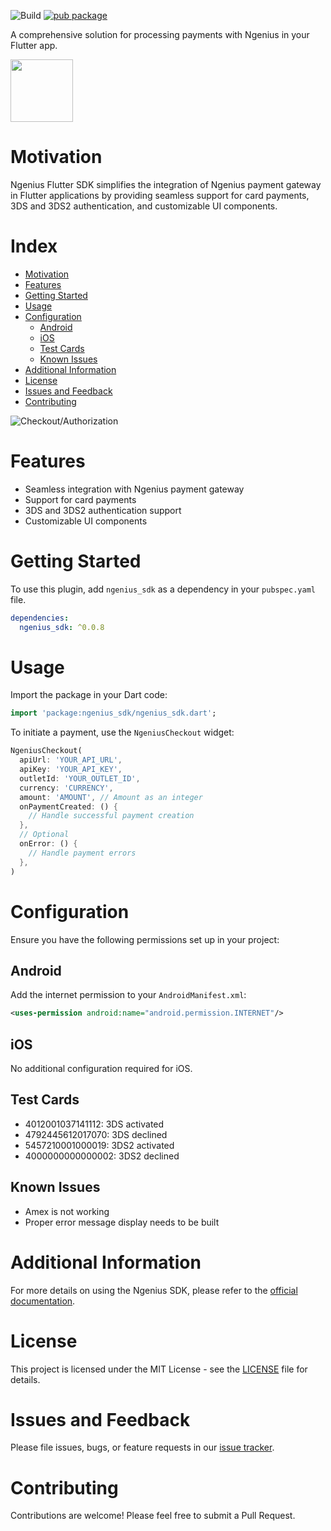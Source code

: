![Build](https://github.com/rrousselGit/freezed/workflows/Build/badge.svg)
[![pub package](https://img.shields.io/pub/v/ngenius_sdk.svg)](https://pub.dartlang.org/packages/ngenius_sdk)

A comprehensive solution for processing payments with Ngenius in your Flutter app.

[<img src="https://encrypted-tbn0.gstatic.com/images?q=tbn:ANd9GcRxwdNObVNU6uYMzDO17DgJBTCFHs5-yY2IkA&s" width="100" />](https://docs.ngenius-payments.com/reference)

# Motivation

Ngenius Flutter SDK simplifies the integration of Ngenius payment gateway in Flutter applications by providing seamless support for card payments, 3DS and 3DS2 authentication, and customizable UI components.

# Index

- [Motivation](#motivation)
- [Features](#features)
- [Getting Started](#getting-started)
- [Usage](#usage)
- [Configuration](#configuration)
  - [Android](#android)
  - [iOS](#ios)
  - [Test Cards](#test-cards)
  - [Known Issues](#known-issues)
- [Additional Information](#additional-information)
- [License](#license)
- [Issues and Feedback](#issues-and-feedback)
- [Contributing](#contributing)

![Checkout/Authorization](https://github.com/AmeerRizvi/ngenius_sdk/assets/63542458/8f9ba7f0-364f-440e-8011-8af3f7106bf2)

# Features

- Seamless integration with Ngenius payment gateway
- Support for card payments
- 3DS and 3DS2 authentication support
- Customizable UI components

# Getting Started

To use this plugin, add `ngenius_sdk` as a dependency in your `pubspec.yaml` file.

```yaml
dependencies:
  ngenius_sdk: ^0.0.8
```

# Usage

Import the package in your Dart code:

```dart
import 'package:ngenius_sdk/ngenius_sdk.dart';
```

To initiate a payment, use the `NgeniusCheckout` widget:

```dart
NgeniusCheckout(
  apiUrl: 'YOUR_API_URL',
  apiKey: 'YOUR_API_KEY',
  outletId: 'YOUR_OUTLET_ID',
  currency: 'CURRENCY',
  amount: 'AMOUNT', // Amount as an integer
  onPaymentCreated: () {
    // Handle successful payment creation
  },
  // Optional
  onError: () {
    // Handle payment errors
  },
)
```

# Configuration

Ensure you have the following permissions set up in your project:

## Android

Add the internet permission to your `AndroidManifest.xml`:

```xml
<uses-permission android:name="android.permission.INTERNET"/>
```

## iOS

No additional configuration required for iOS.

## Test Cards

- 4012001037141112: 3DS activated
- 4792445612017070: 3DS declined
- 5457210001000019: 3DS2 activated
- 4000000000000002: 3DS2 declined

## Known Issues

- Amex is not working
- Proper error message display needs to be built

# Additional Information

For more details on using the Ngenius SDK, please refer to the [official documentation](https://docs.ngenius-payments.com/reference).

# License

This project is licensed under the MIT License - see the [LICENSE](https://opensource.org/license/mit) file for details.

# Issues and Feedback

Please file issues, bugs, or feature requests in our [issue tracker](https://github.com/AmeerRizvi/ngenius_sdk/issues).

# Contributing

Contributions are welcome! Please feel free to submit a Pull Request.

```

```
